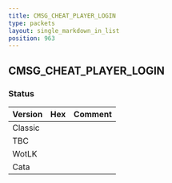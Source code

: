 ```yaml
---
title: CMSG_CHEAT_PLAYER_LOGIN
type: packets
layout: single_markdown_in_list
position: 963
---
```


## CMSG_CHEAT_PLAYER_LOGIN

### Status

Version | Hex | Comment
---------- | ---------- | ---------- 
Classic |  |  
TBC |  |  
WotLK |  |  
Cata |  |  
